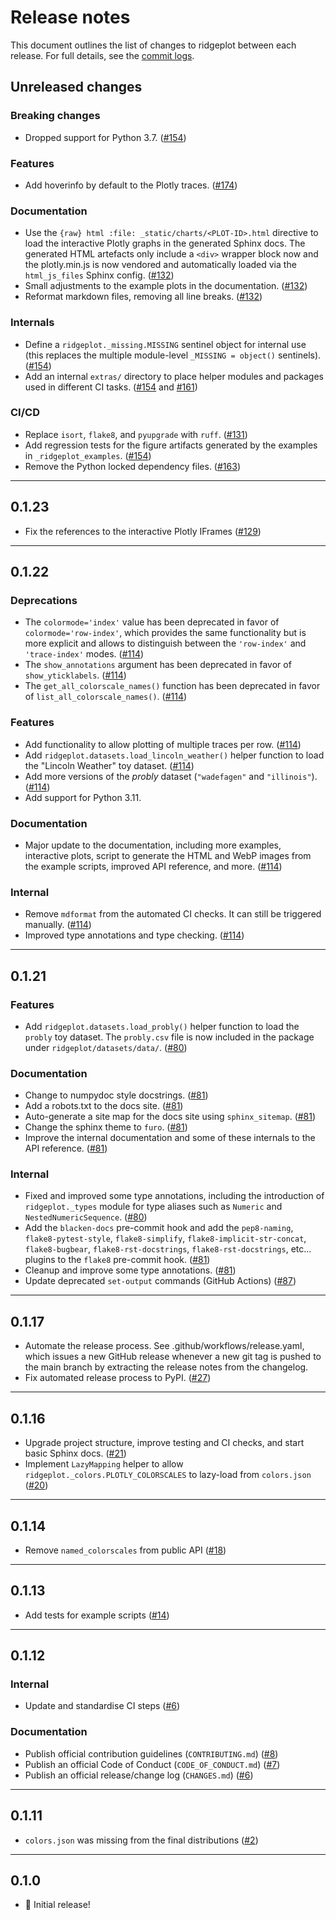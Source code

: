 # Release notes

This document outlines the list of changes to ridgeplot between each release. For full details, see the [commit logs](https://github.com/tpvasconcelos/ridgeplot/commits/).

Unreleased changes
------------------

### Breaking changes

- Dropped support for Python 3.7. ([#154](https://github.com/tpvasconcelos/ridgeplot/pull/154))

### Features

- Add hoverinfo by default to the Plotly traces. ([#174](https://github.com/tpvasconcelos/ridgeplot/pull/174))

### Documentation

- Use the `{raw} html :file: _static/charts/<PLOT-ID>.html` directive to load the interactive Plotly graphs in the generated Sphinx docs. The generated HTML artefacts only include a `<div>` wrapper block now and the plotly.min.js is now vendored and automatically loaded via the `html_js_files` Sphinx config. ([#132](https://github.com/tpvasconcelos/ridgeplot/pull/132))
- Small adjustments to the example plots in the documentation. ([#132](https://github.com/tpvasconcelos/ridgeplot/pull/132))
- Reformat markdown files, removing all line breaks. ([#132](https://github.com/tpvasconcelos/ridgeplot/pull/132))

### Internals

- Define a `ridgeplot._missing.MISSING` sentinel object for internal use (this replaces the multiple module-level `_MISSING = object()` sentinels). ([#154](https://github.com/tpvasconcelos/ridgeplot/pull/154))
- Add an internal `extras/` directory to place helper modules and packages used in different CI tasks. ([#154](https://github.com/tpvasconcelos/ridgeplot/pull/154) and [#161](https://github.com/tpvasconcelos/ridgeplot/pull/161))

### CI/CD

- Replace `isort`, `flake8`, and `pyupgrade` with `ruff`. ([#131](https://github.com/tpvasconcelos/ridgeplot/pull/131))
- Add regression tests for the figure artifacts generated by the examples in `_ridgeplot_examples`. ([#154](https://github.com/tpvasconcelos/ridgeplot/pull/154))
- Remove the Python locked dependency files. ([#163](https://github.com/tpvasconcelos/ridgeplot/pull/163))

---

0.1.23
------

- Fix the references to the interactive Plotly IFrames ([#129](https://github.com/tpvasconcelos/ridgeplot/pull/129))

---

0.1.22
------

### Deprecations

- The `colormode='index'` value has been deprecated in favor of `colormode='row-index'`, which provides the same functionality but is more explicit and allows to distinguish between the `'row-index'` and `'trace-index'` modes. ([#114](https://github.com/tpvasconcelos/ridgeplot/pull/114))
- The `show_annotations` argument has been deprecated in favor of `show_yticklabels`. ([#114](https://github.com/tpvasconcelos/ridgeplot/pull/114))
- The `get_all_colorscale_names()` function has been deprecated in favor of `list_all_colorscale_names()`. ([#114](https://github.com/tpvasconcelos/ridgeplot/pull/114))

### Features

- Add functionality to allow plotting of multiple traces per row. ([#114](https://github.com/tpvasconcelos/ridgeplot/pull/114))
- Add `ridgeplot.datasets.load_lincoln_weather()` helper function to load the "Lincoln Weather" toy dataset. ([#114](https://github.com/tpvasconcelos/ridgeplot/pull/114))
- Add more versions of the _probly_ dataset (`"wadefagen"` and `"illinois"`). ([#114](https://github.com/tpvasconcelos/ridgeplot/pull/114))
- Add support for Python 3.11.

### Documentation

- Major update to the documentation, including more examples, interactive plots, script to generate the HTML and WebP images from the example scripts, improved API reference, and more. ([#114](https://github.com/tpvasconcelos/ridgeplot/pull/114))

### Internal

- Remove `mdformat` from the automated CI checks. It can still be triggered manually. ([#114](https://github.com/tpvasconcelos/ridgeplot/pull/114))
- Improved type annotations and type checking. ([#114](https://github.com/tpvasconcelos/ridgeplot/pull/114))

---

0.1.21
------

### Features

- Add `ridgeplot.datasets.load_probly()` helper function to load the `probly` toy dataset. The `probly.csv` file is now included in the package under `ridgeplot/datasets/data/`. ([#80](https://github.com/tpvasconcelos/ridgeplot/pull/80))

### Documentation

- Change to numpydoc style docstrings. ([#81](https://github.com/tpvasconcelos/ridgeplot/pull/81))
- Add a robots.txt to the docs site. ([#81](https://github.com/tpvasconcelos/ridgeplot/pull/81))
- Auto-generate a site map for the docs site using `sphinx_sitemap`. ([#81](https://github.com/tpvasconcelos/ridgeplot/pull/81))
- Change the sphinx theme to `furo`. ([#81](https://github.com/tpvasconcelos/ridgeplot/pull/81))
- Improve the internal documentation and some of these internals to the API reference. ([#81](https://github.com/tpvasconcelos/ridgeplot/pull/81))

### Internal

- Fixed and improved some type annotations, including the introduction of `ridgeplot._types` module for type aliases such as `Numeric` and `NestedNumericSequence`. ([#80](https://github.com/tpvasconcelos/ridgeplot/pull/80))
- Add the `blacken-docs` pre-commit hook and add the `pep8-naming`, `flake8-pytest-style`, `flake8-simplify`, `flake8-implicit-str-concat`, `flake8-bugbear`, `flake8-rst-docstrings`, `flake8-rst-docstrings`, etc... plugins to the `flake8` pre-commit hook. ([#81](https://github.com/tpvasconcelos/ridgeplot/pull/81))
- Cleanup and improve some type annotations. ([#81](https://github.com/tpvasconcelos/ridgeplot/pull/81))
- Update deprecated `set-output` commands (GitHub Actions) ([#87](https://github.com/tpvasconcelos/ridgeplot/pull/87))

---

0.1.17
------

- Automate the release process. See .github/workflows/release.yaml, which issues a new GitHub release whenever a new git tag is pushed to the main branch by extracting the release notes from the changelog.
- Fix automated release process to PyPI. ([#27](https://github.com/tpvasconcelos/ridgeplot/pull/27))

---

0.1.16
------

- Upgrade project structure, improve testing and CI checks, and start basic Sphinx docs. ([#21](https://github.com/tpvasconcelos/ridgeplot/pull/21))
- Implement `LazyMapping` helper to allow `ridgeplot._colors.PLOTLY_COLORSCALES` to lazy-load from `colors.json` ([#20](https://github.com/tpvasconcelos/ridgeplot/pull/20))

---

0.1.14
------

- Remove `named_colorscales` from public API ([#18](https://github.com/tpvasconcelos/ridgeplot/pull/18))

---

0.1.13
------

- Add tests for example scripts ([#14](https://github.com/tpvasconcelos/ridgeplot/pull/14))

---

0.1.12
------

### Internal

- Update and standardise CI steps ([#6](https://github.com/tpvasconcelos/ridgeplot/pull/6))

### Documentation

- Publish official contribution guidelines (`CONTRIBUTING.md`) ([#8](https://github.com/tpvasconcelos/ridgeplot/pull/8))
- Publish an official Code of Conduct (`CODE_OF_CONDUCT.md`) ([#7](https://github.com/tpvasconcelos/ridgeplot/pull/7))
- Publish an official release/change log (`CHANGES.md`) ([#6](https://github.com/tpvasconcelos/ridgeplot/pull/6))

---

0.1.11
------

- `colors.json` was missing from the final distributions ([#2](https://github.com/tpvasconcelos/ridgeplot/pull/2))

---

0.1.0
------

- 🚀 Initial release!
